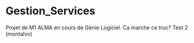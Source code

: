 # Gestion_Services

Projet de M1 ALMA en cours de Génie Logiciel.
Ca marche ce truc? Test 2 (montalvo)